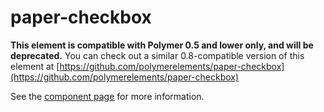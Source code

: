 paper-checkbox
===================

**This element is compatible with Polymer 0.5 and lower only, and will be deprecated.**
You can check out a similar 0.8-compatible version of this element at [https://github.com/polymerelements/paper-checkbox](https://github.com/polymerelements/paper-checkbox)

See the [component page](https://www.polymer-project.org/0.5/docs/elements/paper-checkbox.html) for more information.
